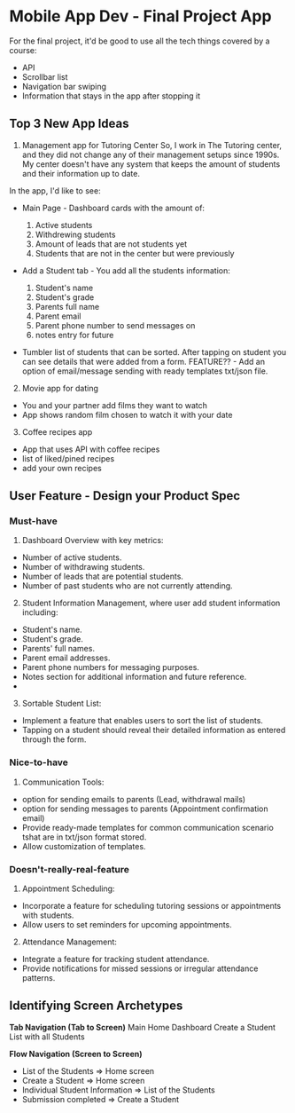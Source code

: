 Mobile App Dev - Final Project App
===

For the final project, it'd be good to use all the tech things covered by a course:

- API
- Scrollbar list
- Navigation bar swiping
- Information that stays in the app after stopping it

## Top 3 New App Ideas
1. Management app for Tutoring Center
So, I work in The Tutoring center, and they did not change any of their management setups since 1990s. My center doesn't have any system that keeps the amount of students and their information up to date. 

In the app, I'd like to see:
- Main Page - Dashboard cards with the amount of:
  1. Active students
  2. Withdrewing students
  3. Amount of leads that are not students yet
  4. Students that are not in the center but were previously

- Add a Student tab - You add all the students information:
  1. Student's name
  2. Student's grade
  3. Parents full name
  4. Parent email
  5. Parent phone number to send messages on
  6. notes entry for future
- Tumbler list of students that can be sorted. After tapping on student you can see details that were added from a form. 
FEATURE?? - Add an option of email/message sending with ready templates txt/json file. 


2. Movie app for dating

 - You and your partner add films they want to watch
 - App shows random film chosen to watch it with your date

3. Coffee recipes app

 - App that uses API with coffee recipes
 - list of liked/pined recipes 
 - add your own recipes

## User Feature - Design your Product Spec

### Must-have
1. Dashboard Overview with key metrics:
 - Number of active students.
 - Number of withdrawing students.
 - Number of leads that are potential students.
 - Number of past students who are not currently attending.

2. Student Information Management, where user add student information including:
 - Student's name.
 - Student's grade.
 - Parents' full names.
 - Parent email addresses.
 - Parent phone numbers for messaging purposes.
 - Notes section for additional information and future reference.
 - 
3. Sortable Student List:

 - Implement a feature that enables users to sort the list of students.
 - Tapping on a student should reveal their detailed information as entered through the form.


### Nice-to-have

1. Communication Tools:
 - option for sending emails to parents (Lead, withdrawal mails)
 - option for sending messages to parents (Appointment confirmation email)
 - Provide ready-made templates for common communication scenario tshat are in txt/json format stored.
 - Allow customization of templates.

### Doesn't-really-real-feature

1. Appointment Scheduling:
 - Incorporate a feature for scheduling tutoring sessions or appointments with students.
 - Allow users to set reminders for upcoming appointments.

2. Attendance Management:
 - Integrate a feature for tracking student attendance.
 - Provide notifications for missed sessions or irregular attendance patterns.

## Identifying Screen Archetypes

**Tab Navigation (Tab to Screen)**
Main Home Dashboard 
Create a Student 
List with all Students

**Flow Navigation (Screen to Screen)**
- List of the Students
   => Home screen
- Create a Student
   => Home screen
- Individual Student Information 
   => List of the Students 
- Submission completed 
  => Create a Student

